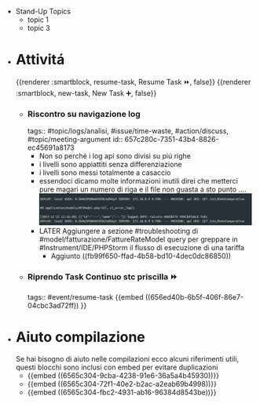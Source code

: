 - Stand-Up Topics
	- topic 1
	- topic 3
- # Attivitá
  {{renderer :smartblock, resume-task, Resume Task ⏩️, false}} {{renderer :smartblock, new-task, New Task ➕, false}}
	- ### Riscontro su navigazione log
	  tags:: #topic/logs/analisi, #issue/time-waste, #action/discuss, #topic/meeting-argument
	  id:: 657c280c-7351-43b4-8826-ec45691a8173
		- Non so perché i log api sono divisi su piú righe
		- i livelli sono appiattiti senza differenziazione
		- i livelli sono messi totalmente a casaccio
		- essendoci dicamo molte informazioni inutili direi che metterci pure magari un numero di riga e il file non guasta a sto punto ....
		  ![image.png](../assets/image_1702636292561_0.png)
		- LATER Aggiungere a sezione #troubleshooting di #model/fatturazione/FattureRateModel query per greppare in #Instrument/IDE/PHPStorm il flusso di esecuzione di una tariffa
			- Aggiunto ((fb99f650-ffad-4b58-bd10-4dec0dc86850))
	- ### Riprendo Task Continuo stc priscilla ⏩️
	  tags:: #event/resume-task 
	  {{embed ((656ed40b-6b5f-406f-86e7-04cbc3ad72ff)) }}
- # Aiuto compilazione
  Se hai bisogno di aiuto nelle compilazioni ecco alcuni riferimenti utili, questi blocchi sono inclusi con embed per evitare duplicazioni
	- {{embed ((6565c304-9cba-4238-91e6-36a5a4b45930))}}
	- {{embed ((6565c304-72f1-40e2-b2ac-a2eab69b4998))}}
	- {{embed ((6565c304-fbc2-4931-ab16-96384d8543be))}}